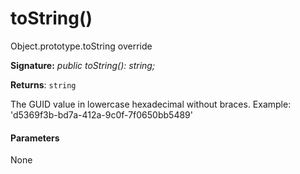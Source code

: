 # toString()




Object.prototype.toString override

**Signature:** _public toString(): string;_

**Returns**: `string`



The GUID value in lowercase hexadecimal without braces. Example: 'd5369f3b-bd7a-412a-9c0f-7f0650bb5489'

#### Parameters
None


